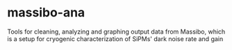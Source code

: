 # massibo-ana
Tools for cleaning, analyzing and graphing output data from Massibo, which is a setup for cryogenic characterization of SiPMs' dark noise rate and gain
